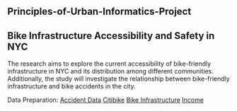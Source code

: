 ## Principles-of-Urban-Informatics-Project

## Bike Infrastructure Accessibility and Safety in NYC

The research aims to explore the current accessibility of bike-friendly infrastructure in NYC and its distribution among different communities. Additionally, the study will investigate the relationship between bike-friendly infrastructure and bike accidents in the city.

Data Preparation:
[Accident Data](https://github.com/ajay1808/Principles-of-Urban-Informatics-Project/blob/main/Accident%20Data%20Prep.ipynb)
[Citibike](https://github.com/ajay1808/Principles-of-Urban-Informatics-Project/blob/main/Citibike_Infrastructure.ipynb)
[Bike Infrastructure](https://github.com/ajay1808/Principles-of-Urban-Informatics-Project/blob/main/NYC%20Bike%20Infrastructure%20Density.ipynb)
[Income](https://github.com/ajay1808/Principles-of-Urban-Informatics-Project/blob/main/Zipcode_NYC_prep.ipynb)
